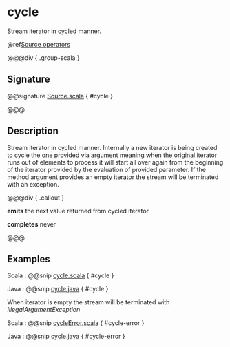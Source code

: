# cycle

Stream iterator in cycled manner.

@ref[Source operators](../index.md#source-operators)

@@@div { .group-scala }

## Signature

@@signature [Source.scala](/akka-stream/src/main/scala/akka/stream/scaladsl/Source.scala) { #cycle }

@@@

## Description

Stream iterator in cycled manner. Internally a new iterator is being created to cycle the one provided via argument meaning
when the original iterator runs out of elements to process it will start all over again from the beginning of the iterator
provided by the evaluation of provided parameter. If the method argument provides an empty iterator the stream will be 
terminated with an exception.


@@@div { .callout }

**emits** the next value returned from cycled iterator

**completes** never

@@@


## Examples

Scala
:  @@snip [cycle.scala](/akka-stream-tests/src/test/scala/akka/stream/scaladsl/SourceSpec.scala) { #cycle }

Java
:  @@snip [cycle.java](/akka-stream-tests/src/test/java/akka/stream/javadsl/SourceTest.java) { #cycle }


When iterator is empty the stream will be terminated with _IllegalArgumentException_

Scala
:  @@snip [cycleError.scala](/akka-stream-tests/src/test/scala/akka/stream/scaladsl/SourceSpec.scala) { #cycle-error }

Java
:  @@snip [cycle.java](/akka-stream-tests/src/test/java/akka/stream/javadsl/SourceTest.java) { #cycle-error }
